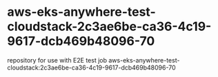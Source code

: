 # aws-eks-anywhere-test-cloudstack-2c3ae6be-ca36-4c19-9617-dcb469b48096-70
repository for use with E2E test job aws-eks-anywhere-test-cloudstack:2c3ae6be-ca36-4c19-9617-dcb469b48096-70
